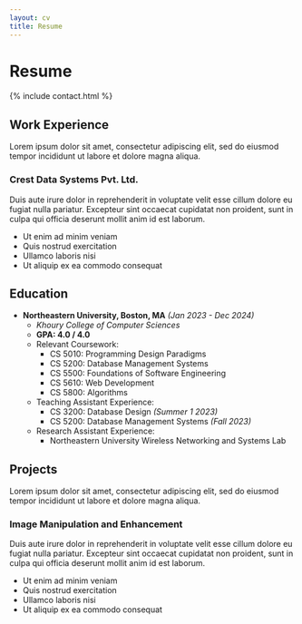 ```yaml
---
layout: cv
title: Resume
---
```


# Resume

{% include contact.html %}

## Work Experience

Lorem ipsum dolor sit amet, consectetur adipiscing elit, sed do eiusmod tempor incididunt ut labore et dolore magna aliqua.

### Crest Data Systems Pvt. Ltd.

Duis aute irure dolor in reprehenderit in voluptate velit esse cillum dolore eu fugiat nulla pariatur. Excepteur sint occaecat cupidatat non proident, sunt in culpa qui officia deserunt mollit anim id est laborum.

* Ut enim ad minim veniam
* Quis nostrud exercitation
* Ullamco laboris nisi
* Ut aliquip ex ea commodo consequat

## Education

- **Northeastern University, Boston, MA** *(Jan 2023 - Dec 2024)*
  - *Khoury College of Computer Sciences*
  - **GPA: 4.0 / 4.0**
  - Relevant Coursework:
    - CS 5010: Programming Design Paradigms
    - CS 5200: Database Management Systems
    - CS 5500: Foundations of Software Engineering
    - CS 5610: Web Development
    - CS 5800: Algorithms
  - Teaching Assistant Experience:
    - CS 3200: Database Design *(Summer 1 2023)*
    - CS 5200: Database Management Systems *(Fall 2023)*
  - Research Assistant Experience:
    - Northeastern University Wireless Networking and Systems Lab


## Projects

Lorem ipsum dolor sit amet, consectetur adipiscing elit, sed do eiusmod tempor incididunt ut labore et dolore magna aliqua.

### Image Manipulation and Enhancement

Duis aute irure dolor in reprehenderit in voluptate velit esse cillum dolore eu fugiat nulla pariatur. Excepteur sint occaecat cupidatat non proident, sunt in culpa qui officia deserunt mollit anim id est laborum.

* Ut enim ad minim veniam
* Quis nostrud exercitation
* Ullamco laboris nisi
* Ut aliquip ex ea commodo consequat
